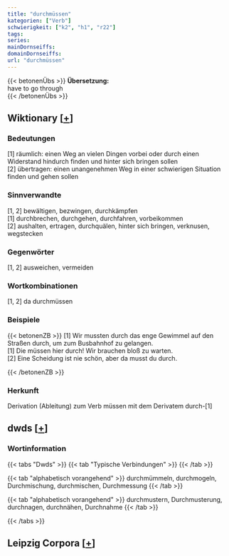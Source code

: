 ```yaml
---
title: "durchmüssen"
kategorien: ["Verb"]
schwierigkeit: ["k2", "h1", "r22"]
tags:
series:
mainDornseiffs:
domainDornseiffs:
url: "durchmüssen"
---
```


{{< betonenÜbs >}}
**Übersetzung:**  
have to go  through  
{{< /betonenÜbs >}}

## Wiktionary [[+](https://de.wiktionary.org/wiki/durchmüssen)]

### Bedeutungen
[1] räumlich: einen Weg an vielen Dingen vorbei oder durch einen Widerstand hindurch finden und hinter sich bringen sollen  
[2] übertragen: einen unangenehmen Weg in einer schwierigen Situation finden und gehen sollen  

### Sinnverwandte
[1, 2] bewältigen, bezwingen, durchkämpfen  
[1] durchbrechen, durchgehen, durchfahren, vorbeikommen  
[2] aushalten, ertragen, durchquälen, hinter sich bringen, verknusen, wegstecken  

### Gegenwörter
[1, 2] ausweichen, vermeiden  

### Wortkombinationen
[1, 2] da durchmüssen  

### Beispiele
{{< betonenZB >}}
[1] Wir mussten durch das enge Gewimmel auf den Straßen durch, um zum Busbahnhof zu gelangen.  
[1] Die müssen hier durch! Wir brauchen bloß zu warten.  
[2] Eine Scheidung ist nie schön, aber da musst du durch.  

{{< /betonenZB >}}
### Herkunft
Derivation (Ableitung) zum Verb müssen mit dem Derivatem durch-[1]  



## dwds [[+](https://www.dwds.de/wb/durchmüssen)]

### Wortinformation
{{< tabs "Dwds" >}}
{{< tab "Typische Verbindungen" >}}
{{< /tab >}}

{{< tab "alphabetisch vorangehend" >}}
durchmümmeln, durchmogeln, Durchmischung, durchmischen, Durchmessung
{{< /tab >}}

{{< tab "alphabetisch vorangehend" >}}
durchmustern, Durchmusterung, durchnagen, durchnähen, Durchnahme
{{< /tab >}}

{{< /tabs >}}

## Leipzig Corpora [[+](https://corpora.uni-leipzig.de/en/res?word=durchmüssen&corpusId=deu_newscrawl-public_2018)]

